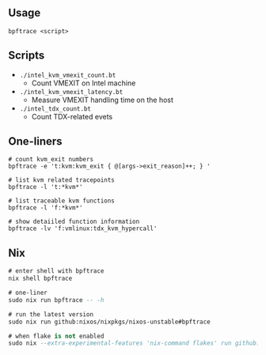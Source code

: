 ## Usage
```
bpftrace <script>
```

## Scripts
- `./intel_kvm_vmexit_count.bt`
    - Count VMEXIT on Intel machine
- `./intel_kvm_vmexit_latency.bt`
    - Measure VMEXIT handling time on the host
- `./intel_tdx_count.bt`
    - Count TDX-related evets


## One-liners

```
# count kvm_exit numbers
bpftrace -e 't:kvm:kvm_exit { @[args->exit_reason]++; } '

# list kvm related tracepoints
bpftrace -l 't:*kvm*'

# list traceable kvm functions
bpftrace -l 'f:*kvm*'

# show detaiiled function information
bpftrace -lv 'f:vmlinux:tdx_kvm_hypercall'
```

## Nix
```e
# enter shell with bpftrace
nix shell bpftrace

# one-liner
sudo nix run bpftrace -- -h

# run the latest version
sudo nix run github:nixos/nixpkgs/nixos-unstable#bpftrace

# when flake is not enabled
sudo nix --extra-experimental-features 'nix-command flakes' run github:nixos/nixpkgs/nixos-unstable#bpftrace
```

